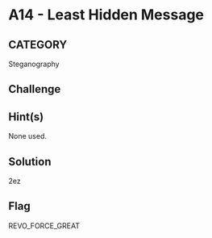 # A14 - Least Hidden Message

## CATEGORY

Steganography

## Challenge

## Hint(s)

None used.

## Solution

2ez

## Flag

REVO_FORCE_GREAT
